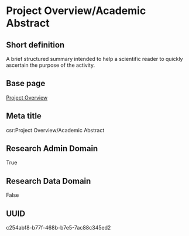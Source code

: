 # Project Overview/Academic Abstract
## Short definition
A brief structured summary intended to help a scientific reader to quickly ascertain the purpose of the activity.
## Base page
[Project Overview](../../Objects/Project%20Overview.md)
## Meta title
csr:Project Overview/Academic Abstract
## Research Admin Domain
True
## Research Data Domain
False
## UUID
c254abf8-b77f-468b-b7e5-7ac88c345ed2
